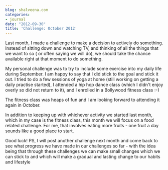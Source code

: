 ```yaml
---
blog: shalveena.com
categories:
- journal
date: "2012-09-30"
title: 'Challenge: October 2012'
---
```


Last month, I made a challenge to make a decision to actively do something. Instead of sitting down and watching TV, and thinking of all the things that we want to so ( or often saying we will do), we should take the chance available right at that moment to do something.

My personal challenge was to try to include some exercise into my daily life during September. I am happy to say that I did stick to the goal and stick it out. I tried to do a few sessions of yoga at home (still working on getting a daily practise started), I attended a hip hop dance class (which I didn't enjoy overly so did not return to it), and I enrolled in a Bollywood fitness class :-)

The fitness class was heaps of fun and I am looking forward to attending it again in October.

In addition to keeping up with whichever activity we started last month, which in my case is the fitness class, this month we will focus on a food related challenge. For me, that involves eating more fruits - one fruit a day sounds like a good place to start.

Good luck! PS, I will post another challenge next month and come back to see what progress we have made in our challenges so far - with the idea being that through these challenges we can make small changes which we can stick to and which will make a gradual and lasting change to our habits and lifestyle